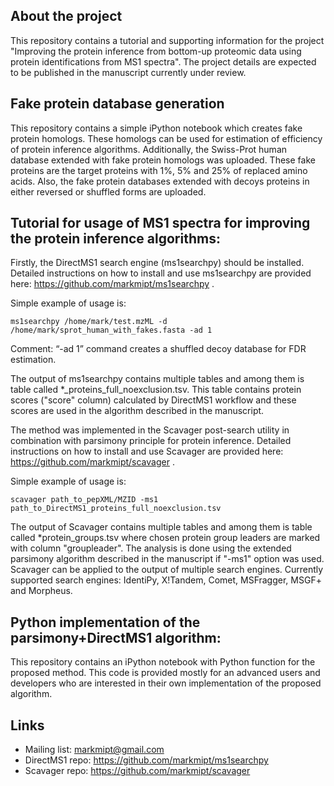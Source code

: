 About the project
------------------
This repository contains a tutorial and supporting information for the project "Improving the protein inference from bottom-up proteomic data using protein identifications from MS1 spectra". The project details are expected to be published in the manuscript currently under review.

Fake protein database generation
---------------------------------

This repository contains a simple iPython notebook which creates fake protein homologs. These homologs can be used for estimation of efficiency of protein inference algorithms. Additionally, the Swiss-Prot human database extended with fake protein homologs was uploaded. These fake proteins are the target proteins with 1%, 5% and 25% of replaced amino acids. Also, the fake protein databases extended with decoys proteins in either reversed or shuffled forms are uploaded.

Tutorial for usage of MS1 spectra for improving the protein inference algorithms:
----------------------------------------------------------------------------------

Firstly, the DirectMS1 search engine (ms1searchpy) should be installed. Detailed instructions on how to install and use ms1searchpy are provided here: https://github.com/markmipt/ms1searchpy .
 
Simple example of usage is:

    ms1searchpy /home/mark/test.mzML -d /home/mark/sprot_human_with_fakes.fasta -ad 1
    
Comment: “-ad 1” command creates a shuffled decoy database for FDR estimation.

The output of ms1searchpy contains multiple tables and among them is table called *_proteins_full_noexclusion.tsv. This table contains protein scores ("score" column) calculated by DirectMS1 workflow and these scores are used in the algorithm described in the manuscript.

The method was implemented in the Scavager post-search utility in combination with parsimony principle for protein inference. Detailed instructions on how to install and use Scavager are provided here: https://github.com/markmipt/scavager .

Simple example of usage is:

    scavager path_to_pepXML/MZID -ms1 path_to_DirectMS1_proteins_full_noexclusion.tsv

The output of Scavager contains multiple tables and among them is table called *protein_groups.tsv where chosen protein group leaders are marked with column "groupleader". The analysis is done using the extended parsimony algorithm described in the manuscript if "-ms1" option was used. Scavager can be applied to the output of multiple search engines. Currently supported search engines: IdentiPy, X!Tandem, Comet, MSFragger, MSGF+ and Morpheus.

Python implementation of the parsimony+DirectMS1 algorithm:
------------------------------------------------------------
This repository contains an iPython notebook with Python function for the proposed method. This code is provided mostly for an advanced users and developers who are interested in their own implementation of the proposed algorithm.


Links
------
- Mailing list: markmipt@gmail.com
- DirectMS1 repo: https://github.com/markmipt/ms1searchpy
- Scavager repo: https://github.com/markmipt/scavager